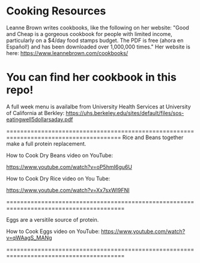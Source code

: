 Cooking Resources
=================
Leanne Brown writes cookbooks, like the following on her website:
"Good and Cheap is a gorgeous cookbook for people with limited income, 
particularly on a $4/day food stamps budget. 
The PDF is free (ahora en Español!) and has been downloaded over 1,000,000 times."
Her website is here:
https://www.leannebrown.com/cookbooks/

You can find her cookbook in this repo!
=======================================================================================

A full week menu is availalbe from University Health Services at University of California at Berkley:
https://uhs.berkeley.edu/sites/default/files/sos-eatingwell5dollarsaday.pdf

=======================================================================================
Rice and Beans together make a full protein replacement.

How to Cook Dry Beans video on YouTube:

https://www.youtube.com/watch?v=oP5hmI6gu6U

How to Cook Dry Rice video on You Tube:

https://www.youtube.com/watch?v=Xx7sxWI9FNI

========================================================================================

Eggs are a versitile source of protein.

How to Cook Eggs video on YouTube:
https://www.youtube.com/watch?v=qWAagS_MANg

========================================================================================


